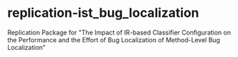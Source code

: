 # replication-ist_bug_localization
Replication Package for "The Impact of IR-based Classifier Configuration on the Performance and the Effort of Bug Localization of Method-Level Bug Localization"

